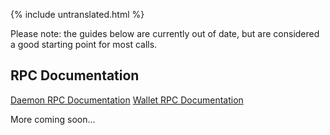 {% include untranslated.html %}
<div class="guides">

<div class="center-xs container description">
<p class="text-center">Please note: the guides below are currently out of date, but are considered a good starting point for most calls. </p>
</div>

<section class="container full">
    <div class="info-block">
        <h2>RPC Documentation</h2>
<div markdown="1">

[Daemon RPC Documentation](daemon-rpc.html)
[Wallet RPC Documentation](wallet-rpc.html)

More coming soon...
</div>
    </div>
</section>
</div>
